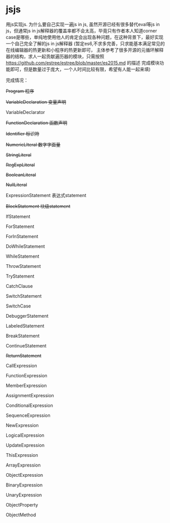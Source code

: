 # jsjs

用js实现js. 
为什么要自己实现一遍js in js, 虽然开源已经有很多替代eval等js in js，但通常js in js解释器的覆盖率都不会太高，毕竟只有作者本人知道corner case是哪些，单纯地使用他人的肯定会出现各种问题，在这种背景下，最好实现一个自己完全了解的js in js解释器
(暂定es6,不求多完善，只求能基本满足常见的在线编辑器的热更新和小程序的热更新即可， 主体参考了很多开源的元循环解释器的结构，求人一起贡献遍历器的模块，只需按照 https://github.com/estree/estree/blob/master/es2015.md 的描述 完成模块功能即可，但是数量过于庞大，一个人时间比较有限，希望有人能一起来填) 

完成情况： 

~~Program 程序~~

~~VariableDeclaration 变量声明~~

VariableDeclarator

~~FunctionDeclaration 函数声明~~

~~Identifier 标识符~~

~~NumericLIteral 数字字面量~~

~~StringLiteral~~

~~RegExpLiteral~~

~~BooleanLiteral~~

~~NullLiteral~~

ExpressionStatement 表达式statement

~~BlockStatement 块级statement~~

IfStatement

ForStatement

ForInStatement 

DoWhileStatement

WhileStatement

ThrowStatement

TryStatement

CatchClause

SwitchStatement

SwitchCase

DebuggerStatement

LabeledStatement

BreakStatement

ContinueStatement

~~ReturnStatement~~

CallExpression

FunctionExpression

MemberExpression

AssignmentExpression

ConditionalExpression

SequenceExpression

NewExpression

LogicalExpression

UpdateExpression

ThisExpression

ArrayExpression

ObjectExpression

BinaryExpression

UnaryExpression

ObjectProperty

ObjectMethod
